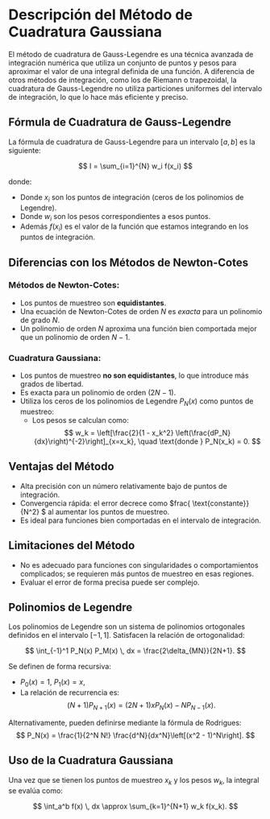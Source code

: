 # Descripción del Método de Cuadratura Gaussiana

El método de cuadratura de Gauss-Legendre es una técnica avanzada de integración numérica que utiliza un conjunto de puntos y pesos para aproximar el valor de una integral definida de una función. A diferencia de otros métodos de integración, como los de Riemann o trapezoidal, la cuadratura de Gauss-Legendre no utiliza particiones uniformes del intervalo de integración, lo que lo hace más eficiente y preciso.

## Fórmula de Cuadratura de Gauss-Legendre

La fórmula de cuadratura de Gauss-Legendre para un intervalo $[a, b]$ es la siguiente:

$$
I = \sum_{i=1}^{N} w_i f(x_i)
$$

donde:

- Donde $x_i$ son los puntos de integración (ceros de los polinomios de Legendre).
- Donde $w_i$ son los pesos correspondientes a esos puntos.
- Además $f(x_i)$ es el valor de la función que estamos integrando en los puntos de integración.

## Diferencias con los Métodos de Newton-Cotes

### Métodos de Newton-Cotes:
- Los puntos de muestreo son **equidistantes**.
- Una ecuación de Newton-Cotes de orden $N$ es *exacta* para un polinomio de grado $N$.
- Un polinomio de orden $N$ aproxima una función bien comportada mejor que un polinomio de orden $N-1$.

### Cuadratura Gaussiana:
- Los puntos de muestreo **no son equidistantes**, lo que introduce más grados de libertad.
- Es exacta para un polinomio de orden $(2N - 1)$.
- Utiliza los ceros de los polinomios de Legendre $P_N(x)$ como puntos de muestreo:
  - Los pesos se calculan como:
    $$
    w_k = \left[\frac{2}{1 - x_k^2} \left(\frac{dP_N}{dx}\right)^{-2}\right]_{x=x_k}, \quad \text{donde } P_N(x_k) = 0.
    $$

## Ventajas del Método

- Alta precisión con un número relativamente bajo de puntos de integración.
- Convergencia rápida: el error decrece como $frac{ \text{constante}}{N^2} $ al aumentar los puntos de muestreo.
- Es ideal para funciones bien comportadas en el intervalo de integración.

## Limitaciones del Método

- No es adecuado para funciones con singularidades o comportamientos complicados; se requieren más puntos de muestreo en esas regiones.
- Evaluar el error de forma precisa puede ser complejo.

## Polinomios de Legendre

Los polinomios de Legendre son un sistema de polinomios ortogonales definidos en el intervalo $[-1, 1]$. Satisfacen la relación de ortogonalidad:

$$
\int_{-1}^1 P_N(x) P_M(x) \, dx = \frac{2\delta_{MN}}{2N+1}.
$$

Se definen de forma recursiva:
- $P_0(x) = 1$, $P_1(x) = x$,
- La relación de recurrencia es:
  $$
  (N+1)P_{N+1}(x) = (2N+1)xP_N(x) - NP_{N-1}(x).
  $$

Alternativamente, pueden definirse mediante la fórmula de Rodrigues:
$$
P_N(x) = \frac{1}{2^N N!} \frac{d^N}{dx^N}\left[(x^2 - 1)^N\right].
$$

## Uso de la Cuadratura Gaussiana

Una vez que se tienen los puntos de muestreo $x_k$ y los pesos $w_k$, la integral se evalúa como:

$$
\int_a^b f(x) \, dx \approx \sum_{k=1}^{N+1} w_k f(x_k).
$$

